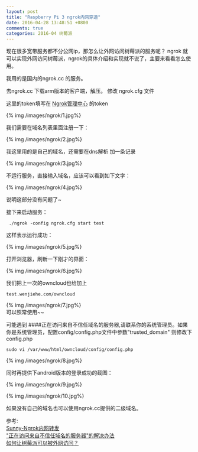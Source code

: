 ```yaml
---
layout: post
title: "Raspberry Pi 3 ngrok内网穿透"
date: 2016-04-28 13:48:51 +0800
comments: true
categories: 2016-04 树莓派
---
```

现在很多宽带服务都不分公网ip，那怎么让外网访问树莓派的服务呢？
ngrok 就可以实现外网访问树莓派，ngrok的具体介绍和实现就不说了，主要来看看怎么使用。

我用的是国内的ngrok.cc 的服务。

去ngrok.cc 下载arm版本的客户端，解压。
修改 ngrok.cfg 文件 

这里的token填写在 [Ngrok管理中心](http://www.ngrok.cc/index.php/Member/index.html) 的token

{% img /images/ngrok/1.jpg%}


我们需要在域名列表里面注册一下：

{% img /images/ngrok/2.jpg%}

我这里用的是自己的域名，还需要在dns解析 加一条记录

{% img /images/ngrok/3.jpg%}

不运行服务，直接输入域名，应该可以看到如下文字：

{% img /images/ngrok/4.jpg%}

说明这部分没有问题了~

接下来启动服务：  
```
 ./ngrok -config ngrok.cfg start test
```

这样表示运行成功：  

{% img /images/ngrok/5.jpg%}

打开浏览器，刷新一下刚才的界面：

{% img /images/ngrok/6.jpg%}

我们把上一次的owncloud也给加上
```
test.wenjiehe.com/owncloud
```

{% img /images/ngrok/7.jpg%}  
可以照常使用~~

可能遇到 ####正在访问来自不信任域名的服务器,请联系你的系统管理员。如果你是系统管理员，配置config/config.php文件中参数"trusted_domain"
则修改下config.php
```
sudo vi /var/www/html/owncloud/config/config.php
```  

{% img /images/ngrok/8.jpg%}

同时再提供下android版本的登录成功的截图：

{% img /images/ngrok/9.jpg%}

{% img /images/ngrok/10.jpg%}

如果没有自己的域名也可以使用ngrok.cc提供的二级域名。

参考:  
[Sunny-Ngrok内网转发](http://ngrok.cc/)  
["正在访问来自不信任域名的服务器"的解决办法](https://www.chiphell.com/thread-1534193-1-1.html)  
[如何让树莓派可以被外网访问？](https://www.zhihu.com/question/42433730)